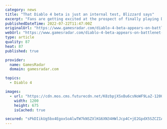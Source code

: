 ```yaml
---
category: news
title: "That Diablo 4 beta is just an internal test, Blizzard says"
excerpt: "Fans are getting excited at the prospect of finally playing Diablo 4 now that the beta has appeared on the Battle.net launcher. Last month's Xbox and Bethesda showcase revealed Diablo 4 is set to ..."
publishedDateTime: 2022-07-22T11:47:00Z
originalUrl: "https://www.gamesradar.com/diablo-4-beta-appears-on-battlenet-launcher-exciting-fans/"
webUrl: "https://www.gamesradar.com/diablo-4-beta-appears-on-battlenet-launcher-exciting-fans/"
type: article
quality: 87
heat: 87
published: true

provider:
  name: GamesRadar
  domain: gamesradar.com

topics:
  - Diablo 4

images:
  - url: "https://cdn.mos.cms.futurecdn.net/K8zbpjXSxBu6csNoWF9LaZ-1200-80.jpg"
    width: 1200
    height: 675
    isCached: true

secured: "sPkDIikUg5bx4EgoxSoAlwTW7kNSZXlKG6XN34HWlJcp4C+jE2GpdX5SZCZIAwCg6LtlvjYJ2fR5+4mLnh1KAs13fSFIBVzYrSB3OX4LIQxVUjjiml74RnGXHxugmIqjvYCbQmSidFjJmywhtDhTOr5g0Z9F6YPxXPXaSotwPBPaUUxvmXZNxIKZfSuQPTlKs/NwAN6VyEkpNfY/lrl83BEPcsklhbye5DoAqx4hAm5m3eraPWIUOZNvsv180HWmEVGzt53FcNRaTquuuzQ7T7haNGn+C0sJmMvhNNhf3/2awibk45ckvckxbKmmybrs8XJ6Uo/fV3tw+p2n2daeGqbWtW+O+hfHYDvq5DglkZI=;Nz4CJEbH3wULji87kbQodg=="
---
```


